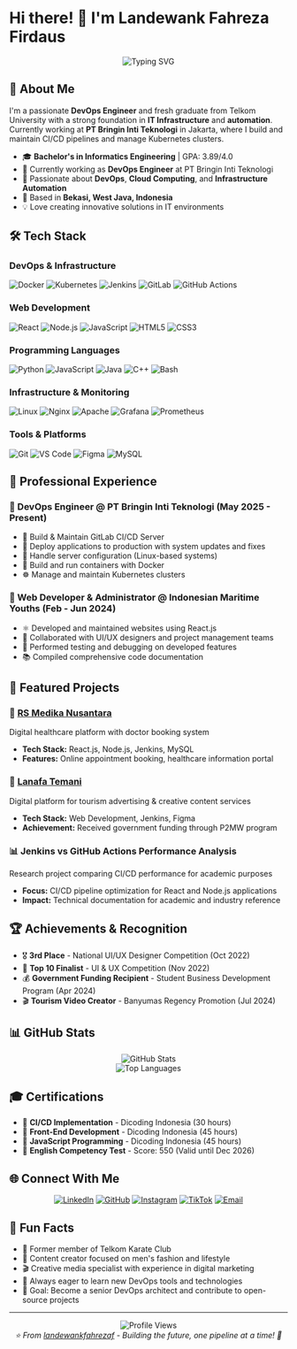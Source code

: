 # Hi there! 👋 I'm Landewank Fahreza Firdaus

<div align="center">
  <img src="https://readme-typing-svg.herokuapp.com?font=Fira+Code&pause=1000&color=2196F3&center=true&vCenter=true&width=435&lines=DevOps+Engineer;Infrastructure+Enthusiast;Fresh+Graduate+from+Telkom+University;Always+learning+new+technologies" alt="Typing SVG" />
</div>

## 🚀 About Me

I'm a passionate **DevOps Engineer** and fresh graduate from Telkom University with a strong foundation in **IT Infrastructure** and **automation**. Currently working at **PT Bringin Inti Teknologi** in Jakarta, where I build and maintain CI/CD pipelines and manage Kubernetes clusters.

- 🎓 **Bachelor's in Informatics Engineering** | GPA: 3.89/4.0
- 🏢 Currently working as **DevOps Engineer** at PT Bringin Inti Teknologi
- 🌱 Passionate about **DevOps**, **Cloud Computing**, and **Infrastructure Automation**
- 📍 Based in **Bekasi, West Java, Indonesia**
- 💡 Love creating innovative solutions in IT environments

## 🛠️ Tech Stack

### DevOps & Infrastructure
![Docker](https://img.shields.io/badge/Docker-2496ED?style=for-the-badge&logo=docker&logoColor=white)
![Kubernetes](https://img.shields.io/badge/Kubernetes-326CE5?style=for-the-badge&logo=kubernetes&logoColor=white)
![Jenkins](https://img.shields.io/badge/Jenkins-D24939?style=for-the-badge&logo=jenkins&logoColor=white)
![GitLab](https://img.shields.io/badge/GitLab-FC6D26?style=for-the-badge&logo=gitlab&logoColor=white)
![GitHub Actions](https://img.shields.io/badge/GitHub_Actions-2088FF?style=for-the-badge&logo=github-actions&logoColor=white)

### Web Development
![React](https://img.shields.io/badge/React-20232A?style=for-the-badge&logo=react&logoColor=61DAFB)
![Node.js](https://img.shields.io/badge/Node.js-43853D?style=for-the-badge&logo=node.js&logoColor=white)
![JavaScript](https://img.shields.io/badge/JavaScript-F7DF1E?style=for-the-badge&logo=javascript&logoColor=black)
![HTML5](https://img.shields.io/badge/HTML5-E34F26?style=for-the-badge&logo=html5&logoColor=white)
![CSS3](https://img.shields.io/badge/CSS3-1572B6?style=for-the-badge&logo=css3&logoColor=white)

### Programming Languages
![Python](https://img.shields.io/badge/Python-3776AB?style=for-the-badge&logo=python&logoColor=white)
![JavaScript](https://img.shields.io/badge/JavaScript-F7DF1E?style=for-the-badge&logo=javascript&logoColor=black)
![Java](https://img.shields.io/badge/Java-ED8B00?style=for-the-badge&logo=java&logoColor=white)
![C++](https://img.shields.io/badge/C%2B%2B-00599C?style=for-the-badge&logo=c%2B%2B&logoColor=white)
![Bash](https://img.shields.io/badge/Bash-4EAA25?style=for-the-badge&logo=gnu-bash&logoColor=white)

### Infrastructure & Monitoring
![Linux](https://img.shields.io/badge/Linux-FCC624?style=for-the-badge&logo=linux&logoColor=black)
![Nginx](https://img.shields.io/badge/Nginx-009639?style=for-the-badge&logo=nginx&logoColor=white)
![Apache](https://img.shields.io/badge/Apache-D22128?style=for-the-badge&logo=apache&logoColor=white)
![Grafana](https://img.shields.io/badge/Grafana-F46800?style=for-the-badge&logo=grafana&logoColor=white)
![Prometheus](https://img.shields.io/badge/Prometheus-E6522C?style=for-the-badge&logo=prometheus&logoColor=white)

### Tools & Platforms
![Git](https://img.shields.io/badge/Git-F05032?style=for-the-badge&logo=git&logoColor=white)
![VS Code](https://img.shields.io/badge/VS_Code-007ACC?style=for-the-badge&logo=visual-studio-code&logoColor=white)
![Figma](https://img.shields.io/badge/Figma-F24E1E?style=for-the-badge&logo=figma&logoColor=white)
![MySQL](https://img.shields.io/badge/MySQL-00000F?style=for-the-badge&logo=mysql&logoColor=white)

## 💼 Professional Experience

### 🏢 DevOps Engineer @ PT Bringin Inti Teknologi (May 2025 - Present)
- 🔧 Build & Maintain GitLab CI/CD Server
- 🚀 Deploy applications to production with system updates and fixes
- 🐧 Handle server configuration (Linux-based systems)
- 🐳 Build and run containers with Docker
- ☸️ Manage and maintain Kubernetes clusters

### 🌊 Web Developer & Administrator @ Indonesian Maritime Youths (Feb - Jun 2024)
- ⚛️ Developed and maintained websites using React.js
- 👥 Collaborated with UI/UX designers and project management teams
- 🧪 Performed testing and debugging on developed features
- 📚 Compiled comprehensive code documentation

## 🎯 Featured Projects

### 🏥 [RS Medika Nusantara](https://github.com/landewank/rs-medika-nusantara)
Digital healthcare platform with doctor booking system
- **Tech Stack:** React.js, Node.js, Jenkins, MySQL
- **Features:** Online appointment booking, healthcare information portal

### 🌴 [Lanafa Temani](https://github.com/landewank/lanafa-temani)
Digital platform for tourism advertising & creative content services
- **Tech Stack:** Web Development, Jenkins, Figma
- **Achievement:** Received government funding through P2MW program

### 📊 Jenkins vs GitHub Actions Performance Analysis
Research project comparing CI/CD performance for academic purposes
- **Focus:** CI/CD pipeline optimization for React and Node.js applications
- **Impact:** Technical documentation for academic and industry reference

## 🏆 Achievements & Recognition

- 🎖️ **3rd Place** - National UI/UX Designer Competition (Oct 2022)
- 🏅 **Top 10 Finalist** - UI & UX Competition (Nov 2022)
- 💰 **Government Funding Recipient** - Student Business Development Program (Apr 2024)
- 🎬 **Tourism Video Creator** - Banyumas Regency Promotion (Jul 2024)

## 📊 GitHub Stats

<div align="center">
  <img src="https://github-readme-stats.vercel.app/api?username=landewankff&show_icons=true&theme=tokyonight&hide_border=true" alt="GitHub Stats" />
</div>

<div align="center">
  <img src="https://github-readme-stats.vercel.app/api/top-langs/?username=landewankff&layout=compact&theme=tokyonight&hide_border=true" alt="Top Languages" />
</div>

## 🎓 Certifications

- 📜 **CI/CD Implementation** - Dicoding Indonesia (30 hours)
- 📜 **Front-End Development** - Dicoding Indonesia (45 hours)
- 📜 **JavaScript Programming** - Dicoding Indonesia (45 hours)
- 📜 **English Competency Test** - Score: 550 (Valid until Dec 2026)

## 🌐 Connect With Me

<div align="center">
  
[![LinkedIn](https://img.shields.io/badge/LinkedIn-0077B5?style=for-the-badge&logo=linkedin&logoColor=white)](https://linkedin.com/in/landewank-fahreza)
[![GitHub](https://img.shields.io/badge/GitHub-100000?style=for-the-badge&logo=github&logoColor=white)](https://github.com/landewankfahrezaf)
[![Instagram](https://img.shields.io/badge/Instagram-E4405F?style=for-the-badge&logo=instagram&logoColor=white)](https://instagram.com/landewankfahreza)
[![TikTok](https://img.shields.io/badge/TikTok-000000?style=for-the-badge&logo=tiktok&logoColor=white)](https://tiktok.com/@landewankfahreza)
[![Email](https://img.shields.io/badge/Email-D14836?style=for-the-badge&logo=gmail&logoColor=white)](mailto:landewankfahrezaf@gmail.com)

</div>

## 💭 Fun Facts

- 🥋 Former member of Telkom Karate Club
- 📱 Content creator focused on men's fashion and lifestyle
- 🎬 Creative media specialist with experience in digital marketing
- 🌱 Always eager to learn new DevOps tools and technologies
- 🎯 Goal: Become a senior DevOps architect and contribute to open-source projects

---

<div align="center">
  <img src="https://komarev.com/ghpvc/?username=landewankfahrezaf&color=blueviolet&style=flat-square&label=Profile+Views" alt="Profile Views" />
</div>

<div align="center">
  <i>⭐️ From <a href="https://github.com/landewankfahrezaf">landewankfahrezaf</a> - Building the future, one pipeline at a time! 🚀</i>
</div>